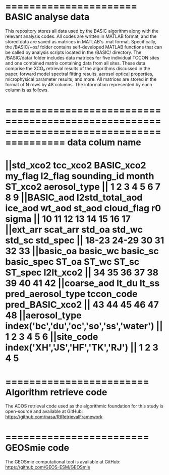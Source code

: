 ======================
BASIC analyse data
======================
This repository stores all data used by the BASIC algorithm along with the relevant analysis codes. 
All codes are written in MATLAB format, and the stored data are saved as matrices in MATLAB's .mat format.
Specifically, the /BASIC/+os/ folder contains self-developed MATLAB functions that 
can be called by analysis scripts located in the /BASIC/ directory. 
The /BASIC/data/ folder includes data matrices for five individual TCCON sites and one combined matrix containing data from all sites. 
These data comprise the XCO₂ retrieval results of the algorithms discussed in the paper, 
forward model spectral fitting results, aerosol optical properties, microphysical parameter results, and more. 
All matrices are stored in the format of N rows by 48 columns. 
The information represented by each column is as follows.

========================================================================================
                                  data colum name
========================================================================================
||std_xco2 tcc_xco2 BASIC_xco2 my_flag l2_flag sounding_id month ST_xco2 aerosol_type 
||     1        2      3       4        5         6        7        8      9
||BASIC_aod  l2std_total_aod  ice_aod  wt_aod  st_aod  cloud_flag r0  sigma
||     10           11            12      13      14        15     16    17
||ext_arr  scat_arr  std_oa  std_wc  std_sc  std_spec 
||  18-23     24-29     30      31      32       33
||basic_oa  basic_wc  basic_sc  basic_spec ST_oa ST_wc ST_sc ST_spec l2lt_xco2
||  34         35       36         37        38     39     40      41        42
||coarse_aod lt_du lt_ss pred_aerosol_type tccon_code  pred_BASIC_xco2
||    43      44     45          46            47              48
||aerosol_type index('bc','du','oc','so','ss','water')
||                1    2    3    4    5     6
||site_code index('XH','JS','HF','TK','RJ')
||             1    2    3    4    5
========================================================================================

========================
Algorithm retrieve code
========================
The ACOS retrieval code used as the algorithmic foundation for this study 
is open-source and available at GitHub: 
https://github.com/nasa/RtRetrievalFramework

========================
GEOSmie code
========================
 The GEOSmie computational tool is available at GitHub: 
 https://github.com/GEOS-ESM/GEOSmie
